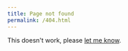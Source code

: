 ```yaml
---
title: Page not found
permalink: /404.html
---
```


This doesn't work, please [let me know](/about).
